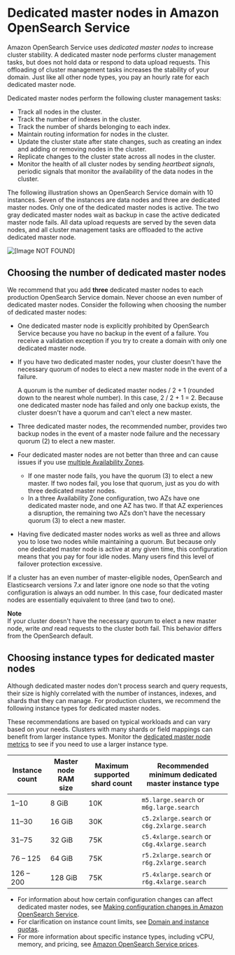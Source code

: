 # Dedicated master nodes in Amazon OpenSearch Service<a name="managedomains-dedicatedmasternodes"></a>

Amazon OpenSearch Service uses *dedicated master nodes* to increase cluster stability\. A dedicated master node performs cluster management tasks, but does not hold data or respond to data upload requests\. This offloading of cluster management tasks increases the stability of your domain\. Just like all other node types, you pay an hourly rate for each dedicated master node\.

Dedicated master nodes perform the following cluster management tasks:
+ Track all nodes in the cluster\.
+ Track the number of indexes in the cluster\.
+ Track the number of shards belonging to each index\.
+ Maintain routing information for nodes in the cluster\.
+ Update the cluster state after state changes, such as creating an index and adding or removing nodes in the cluster\.
+ Replicate changes to the cluster state across all nodes in the cluster\.
+ Monitor the health of all cluster nodes by sending *heartbeat signals*, periodic signals that monitor the availability of the data nodes in the cluster\.

The following illustration shows an OpenSearch Service domain with 10 instances\. Seven of the instances are data nodes and three are dedicated master nodes\. Only one of the dedicated master nodes is active\. The two gray dedicated master nodes wait as backup in case the active dedicated master node fails\. All data upload requests are served by the seven data nodes, and all cluster management tasks are offloaded to the active dedicated master node\.

![\[Image NOT FOUND\]](http://docs.aws.amazon.com/opensearch-service/latest/developerguide/images/DedicatedMasterNodes_no-caption.png)

## Choosing the number of dedicated master nodes<a name="dedicatedmasternodes-number"></a>

We recommend that you add **three** dedicated master nodes to each production OpenSearch Service domain\. Never choose an even number of dedicated master nodes\. Consider the following when choosing the number of dedicated master nodes:
+ One dedicated master node is explicitly prohibited by OpenSearch Service because you have no backup in the event of a failure\. You receive a validation exception if you try to create a domain with only one dedicated master node\.
+ If you have two dedicated master nodes, your cluster doesn't have the necessary quorum of nodes to elect a new master node in the event of a failure\.

  A quorum is the number of dedicated master nodes / 2 \+ 1 \(rounded down to the nearest whole number\)\. In this case, 2 / 2 \+ 1 = 2\. Because one dedicated master node has failed and only one backup exists, the cluster doesn't have a quorum and can't elect a new master\.
+ Three dedicated master nodes, the recommended number, provides two backup nodes in the event of a master node failure and the necessary quorum \(2\) to elect a new master\.
+ Four dedicated master nodes are not better than three and can cause issues if you use [multiple Availability Zones](managedomains-multiaz.md)\.
  + If one master node fails, you have the quorum \(3\) to elect a new master\. If two nodes fail, you lose that quorum, just as you do with three dedicated master nodes\.
  + In a three Availability Zone configuration, two AZs have one dedicated master node, and one AZ has two\. If that AZ experiences a disruption, the remaining two AZs don't have the necessary quorum \(3\) to elect a new master\.
+ Having five dedicated master nodes works as well as three and allows you to lose two nodes while maintaining a quorum\. But because only one dedicated master node is active at any given time, this configuration means that you pay for four idle nodes\. Many users find this level of failover protection excessive\.

If a cluster has an even number of master\-eligible nodes, OpenSearch and Elasticsearch versions 7\.*x* and later ignore one node so that the voting configuration is always an odd number\. In this case, four dedicated master nodes are essentially equivalent to three \(and two to one\)\.

**Note**  
If your cluster doesn't have the necessary quorum to elect a new master node, write *and* read requests to the cluster both fail\. This behavior differs from the OpenSearch default\.

## Choosing instance types for dedicated master nodes<a name="dedicatedmasternodes-instance"></a>

Although dedicated master nodes don't process search and query requests, their size is highly correlated with the number of instances, indexes, and shards that they can manage\. For production clusters, we recommend the following instance types for dedicated master nodes\. 

These recommendations are based on typical workloads and can vary based on your needs\. Clusters with many shards or field mappings can benefit from larger instance types\. Monitor the [dedicated master node metrics](cloudwatch-alarms.md) to see if you need to use a larger instance type\.


|  **Instance count**  | Master node RAM size | Maximum supported shard count |  **Recommended minimum dedicated master instance type**  | 
| --- | --- | --- | --- | 
|  1–10  | 8 GiB | 10K |  `m5.large.search` or `m6g.large.search`  | 
|  11–30  | 16 GiB | 30K |  `c5.2xlarge.search` or `c6g.2xlarge.search`  | 
| 31–75 | 32 GiB | 75K |  `c5.4xlarge.search` or `c6g.4xlarge.search`  | 
| 76 – 125 | 64 GiB | 75K |  `r5.2xlarge.search` or `r6g.2xlarge.search`  | 
|  126 – 200  | 128 GiB | 75K |  `r5.4xlarge.search` or `r6g.4xlarge.search`  | 
+ For information about how certain configuration changes can affect dedicated master nodes, see [Making configuration changes in Amazon OpenSearch Service](managedomains-configuration-changes.md)\.
+ For clarification on instance count limits, see [Domain and instance quotas](limits.md#clusterresource)\.
+ For more information about specific instance types, including vCPU, memory, and pricing, see [Amazon OpenSearch Service prices](https://aws.amazon.com/opensearch-service/pricing/)\.